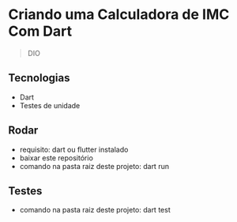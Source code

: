 # Criando uma Calculadora de IMC Com Dart

> DIO

## Tecnologias

- Dart
- Testes de unidade

## Rodar

- requisito: dart ou flutter instalado
- baixar este repositório
- comando na pasta raiz deste projeto: dart run

## Testes

- comando na pasta raiz deste projeto: dart test
